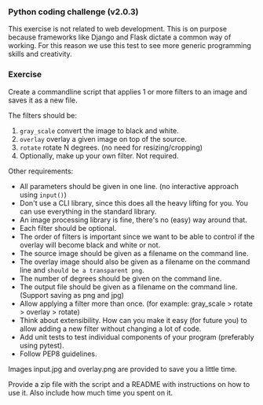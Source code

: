 ### Python coding challenge (v2.0.3)

This exercise is not related to web development. This is on purpose because frameworks like Django and Flask
dictate a common way of working. For this reason we use this test to see more generic programming skills
and creativity.

### Exercise

Create a commandline script that applies 1 or more filters to an image and saves it as a new file. 

The filters should be:

1. `gray_scale` convert the image to black and white.
2. `overlay` overlay a given image on top of the source.
3. `rotate` rotate N degrees. (no need for resizing/cropping)
4. Optionally, make up your own filter. Not required.

Other requirements:

* All parameters should be given in one line. (no interactive approach using `input()`)
* Don't use a CLI library, since this does all the heavy lifting for you. You can use everything in the standard library.
* An image processing library is fine, there's no (easy) way around that. 
* Each filter should be optional. 
* The order of filters is important since we want to be able to control if the overlay will become black and white or not. 
* The source image should be given as a filename on the command line.
* The overlay image should also be given as a filename on the command line and `should be a transparent png`.
* The number of degrees should be given on the command line.
* The output file should be given as a filename on the command line. (Support saving as png and jpg)
* Allow applying a filter more than once. (for example: gray_scale > rotate > overlay > rotate)
* Think about extensibility. How can you make it easy (for future you) to allow adding a new filter without changing a lot of code.
* Add unit tests to test individual components of your program (preferably using pytest).
* Follow PEP8 guidelines.

Images input.jpg and overlay.png are provided to save you a little time.

Provide a zip file with the script and a README with instructions on how to use it.
Also include how much time you spent on it.

